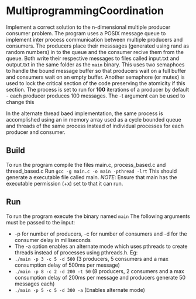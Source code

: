 # MultiprogrammingCoordination
Implement a correct solution to the n-dimensional multiple producer consumer problem. The program uses a POSIX message queue to implement inter process
communication between multiple producers and consumers. The producers place their messsages (generated using rand as random numbers) in to the queue and
the consumer recive them from the queue. Both write their respective messages to files called input.txt and output.txt in the same folder as the `main` binary.
This uses two semaphoes to handle the bound message buffer so that producers wait on a full buffer and consumers wait on an empty buffer.
Another semaphore (or mutex) is used to lock the critical section of the code preserving the atomicity if this section.
The process is set to run for **100** iterations of a producer by default - each producer produces 100 messages. The -t argument can be used to change this

In the alternate thread baed implementation, the same process is accomplished using an in memory array used as a cycle bounded queue and threads of the same process
instead of individual processes for each producer and consumer.

## Build
To run the program compile the files main.c, process_based.c and thread_based.c
Run `gcc -g main.c -o main -pthread -lrt`
This should generate a executable file called main.
*NOTE*: Ensure that main has the executable permission (+x) set to that it can run.

## Run
To run the program execute the binary named `main`
The following arguments must be passed to the input:
 * -p for number of producers, -c for number of consumers and -d for the consumer delay in milliseconds
 * The -a option enables an alternate mode which uses pthreads to create threads instead of processes using pthreads.h.
 Eg: 
 * `./main -p 3 -c 5 -d 500` (3 producers, 5 consumers and a max consumption delay of 500ms per message)
 * `./main -p 8 -c 2 -d 200 -t 50` (8 producers, 2 consumers and a max consumption delay of 200ms per message and producers generate 50 messages each)
 * `./main -p 5 -c 5 -d 300 -a` (Enables alternate mode)
